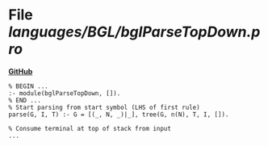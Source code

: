 # File _languages/BGL/bglParseTopDown.pro_
**[GitHub](https://github.com/softlang/yas/blob/master/languages/BGL/bglParseTopDown.pro)**
```
% BEGIN ...
:- module(bglParseTopDown, []).
% END ...
% Start parsing from start symbol (LHS of first rule)
parse(G, I, T) :- G = [(_, N, _)|_], tree(G, n(N), T, I, []).

% Consume terminal at top of stack from input
...
```
